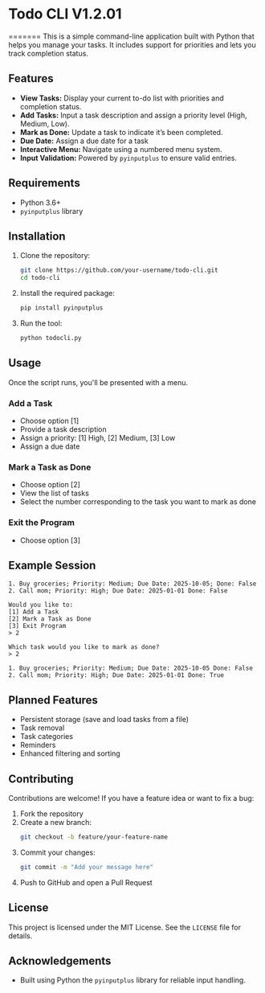 # Todo CLI V1.2.01
=======
This is a simple command-line application built with Python that helps you manage your tasks. It includes support for priorities and lets you track completion status.

## Features

- **View Tasks:** Display your current to-do list with priorities and completion status.
- **Add Tasks:** Input a task description and assign a priority level (High, Medium, Low).
- **Mark as Done:** Update a task to indicate it’s been completed.
- **Due Date:** Assign a due date for a task
- **Interactive Menu:** Navigate using a numbered menu system.
- **Input Validation:** Powered by `pyinputplus` to ensure valid entries.

## Requirements

- Python 3.6+
- `pyinputplus` library

## Installation

1. Clone the repository:

   ```bash
   git clone https://github.com/your-username/todo-cli.git
   cd todo-cli
   ```

2. Install the required package:

   ```bash
   pip install pyinputplus
   ```

3. Run the tool:

   ```bash
   python todocli.py
   ```

## Usage

Once the script runs, you'll be presented with a menu.

### Add a Task

- Choose option [1]
- Provide a task description
- Assign a priority: [1] High, [2] Medium, [3] Low
- Assign a due date

### Mark a Task as Done

- Choose option [2]
- View the list of tasks
- Select the number corresponding to the task you want to mark as done

### Exit the Program

- Choose option [3]

## Example Session

```
1. Buy groceries; Priority: Medium; Due Date: 2025-10-05; Done: False
2. Call mom; Priority: High; Due Date: 2025-01-01 Done: False

Would you like to:
[1] Add a Task
[2] Mark a Task as Done
[3] Exit Program
> 2

Which task would you like to mark as done?
> 2

1. Buy groceries; Priority: Medium; Due Date: 2025-10-05 Done: False
2. Call mom; Priority: High; Due Date: 2025-01-01 Done: True
```

## Planned Features

- Persistent storage (save and load tasks from a file)
- Task removal
- Task categories
- Reminders
- Enhanced filtering and sorting

## Contributing

Contributions are welcome! If you have a feature idea or want to fix a bug:

1. Fork the repository
2. Create a new branch:
   ```bash
   git checkout -b feature/your-feature-name
   ```
3. Commit your changes:
   ```bash
   git commit -m "Add your message here"
   ```
4. Push to GitHub and open a Pull Request

## License

This project is licensed under the MIT License. See the `LICENSE` file for details.

## Acknowledgements

- Built using Python the `pyinputplus` library for reliable input handling.

